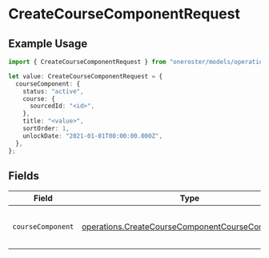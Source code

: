 # CreateCourseComponentRequest

## Example Usage

```typescript
import { CreateCourseComponentRequest } from "oneroster/models/operations";

let value: CreateCourseComponentRequest = {
  courseComponent: {
    status: "active",
    course: {
      sourcedId: "<id>",
    },
    title: "<value>",
    sortOrder: 1,
    unlockDate: "2021-01-01T00:00:00.000Z",
  },
};
```

## Fields

| Field                                                                                                                | Type                                                                                                                 | Required                                                                                                             | Description                                                                                                          |
| -------------------------------------------------------------------------------------------------------------------- | -------------------------------------------------------------------------------------------------------------------- | -------------------------------------------------------------------------------------------------------------------- | -------------------------------------------------------------------------------------------------------------------- |
| `courseComponent`                                                                                                    | [operations.CreateCourseComponentCourseComponent1](../../models/operations/createcoursecomponentcoursecomponent1.md) | :heavy_check_mark:                                                                                                   | Represents a component of a course.                                                                                  |